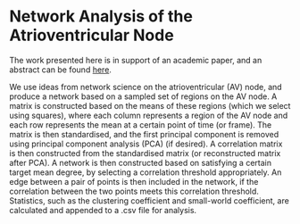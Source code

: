 # Network Analysis of the Atrioventricular Node

The work presented here is in support of an academic paper, and an abstract can be found [here](https://doi.org/10.1016/j.bpj.2023.11.2779).

We use ideas from network science on the atrioventricular (AV) node, and produce a network based on a sampled set of regions on the AV node. A matrix is constructed based on the means of these regions (which we select using squares), where each column represents a region of the AV node and each row represents the mean at a certain point of time (or frame). The matrix is then standardised, and the first principal component is removed using principal component analysis (PCA) (if desired). A correlation matrix is then constructed from the standardised matrix (or reconstructed matrix after PCA). A network is then constructed based on satisfying a certain target mean degree, by selecting a correlation threshold appropriately. An edge between a pair of points is then included in the network, if the correlation between the two points meets this correlation threshold. Statistics, such as the clustering coefficient and small-world coefficient, are calculated and appended to a .csv file for analysis.
